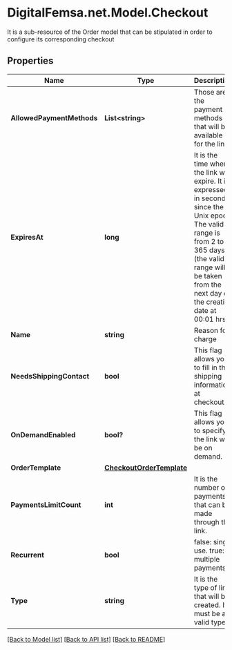 # DigitalFemsa.net.Model.Checkout
It is a sub-resource of the Order model that can be stipulated in order to configure its corresponding checkout

## Properties

Name | Type | Description | Notes
------------ | ------------- | ------------- | -------------
**AllowedPaymentMethods** | **List&lt;string&gt;** | Those are the payment methods that will be available for the link | 
**ExpiresAt** | **long** | It is the time when the link will expire. It is expressed in seconds since the Unix epoch. The valid range is from 2 to 365 days (the valid range will be taken from the next day of the creation date at 00:01 hrs)  | 
**Name** | **string** | Reason for charge | 
**NeedsShippingContact** | **bool** | This flag allows you to fill in the shipping information at checkout. | [optional] 
**OnDemandEnabled** | **bool?** | This flag allows you to specify if the link will be on demand. | [optional] 
**OrderTemplate** | [**CheckoutOrderTemplate**](CheckoutOrderTemplate.md) |  | 
**PaymentsLimitCount** | **int** | It is the number of payments that can be made through the link. | [optional] 
**Recurrent** | **bool** | false: single use. true: multiple payments | 
**Type** | **string** | It is the type of link that will be created. It must be a valid type. | 

[[Back to Model list]](../README.md#documentation-for-models) [[Back to API list]](../README.md#documentation-for-api-endpoints) [[Back to README]](../README.md)


